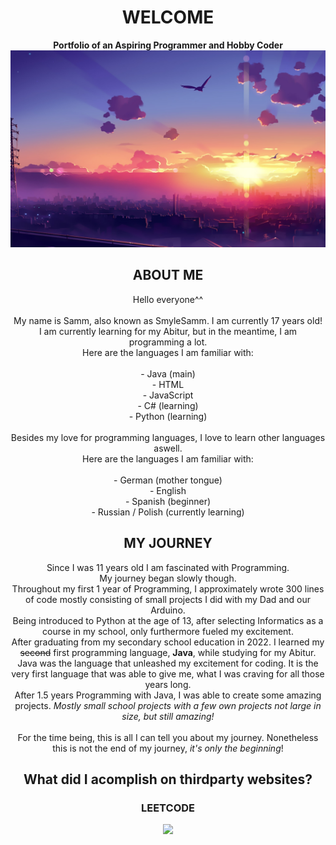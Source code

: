 <div align="center">
  <head>
    <h1>WELCOME</h1>
    <strong>Portfolio of an Aspiring Programmer and Hobby Coder</strong><br>
    <img src="333580.jpg">
  </head>
  <body>
    <h2>ABOUT ME</h2>
    <p>
      Hello everyone^^<br><br>
      My name is Samm, also known as SmyleSamm. I am currently 17 years old!<br>
      I am currently learning for my Abitur, but in the meantime, I am programming a lot.<br>
      Here are the languages I am familiar with:<br><br>
      - Java (main)<br>
      - HTML<br>
      - JavaScript<br>
      - C# (learning)<br>
      - Python (learning)<br><br>
      Besides my love for programming languages, I love to learn other languages aswell.<br>
      Here are the languages I am familiar with:<br><br>
      - German (mother tongue)<br>
      - English <br>
      - Spanish (beginner)<br>
      - Russian / Polish (currently learning)<br>
    </p>
    <h2>MY JOURNEY</h2>
    <p>
      Since I was 11 years old I am fascinated with Programming.<br>
      My journey began slowly though.<br>
      Throughout my first 1 year of Programming, I approximately wrote 300 lines of code mostly consisting of small projects I did with my Dad and our Arduino.<br>
      Being introduced to Python at the age of 13, after selecting Informatics as a course in my school, only furthermore fueled my excitement.<br>
      After graduating from my secondary school education in 2022. I learned my <del>second</del> first programming language, <b>Java</b>, while studying for my Abitur.<br>
      Java was the language that unleashed my excitement for coding. It is the very first language that was able to give me, what I was craving for all those years long.<br>
      After 1.5 years Programming with Java, I was able to create some amazing projects. <em>Mostly small school projects with a few own projects not large in size, but still amazing!</em><br><br>
      For the time being, this is all I can tell you about my journey. Nonetheless this is not the end of my journey, <em>it's only the beginning</em>! 
    </p>
    <h2>What did I acomplish on thirdparty websites?</h2>
    <h3>LEETCODE</h3>
    <img src="https://leetcard.jacoblin.cool/Smyle_Samm?theme=dark&font=Noto%20Sans%20Osage">
  </body>
  <footer>
    
  </footer>
  
</div>

